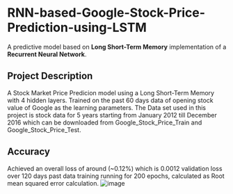 # RNN-based-Google-Stock-Price-Prediction-using-LSTM
A predictive model based on **Long Short-Term Memory** implementation of a **Recurrent Neural Network**.
</br>
## Project Description 
A Stock Market Price Predicion model using a Long Short-Term Memory with 4 hidden layers. Trained on the past 60 days data of opening stock value of Google as the learning parameters. The Data set used in this project is stock data for 5 years starting from January 2012 till December 2016 which can be downloaded from Google_Stock_Price_Train and Google_Stock_Price_Test. 
</br>
## Accuracy 
Achieved an overall loss of around (~0.12%) which is 0.0012 validation loss over 120 days past data training running for 200 epochs, calculated as Root mean squared error calculation.
![image](https://user-images.githubusercontent.com/88108754/127496654-ed085dca-fd9e-474b-aecb-33b4f98febf1.png)


